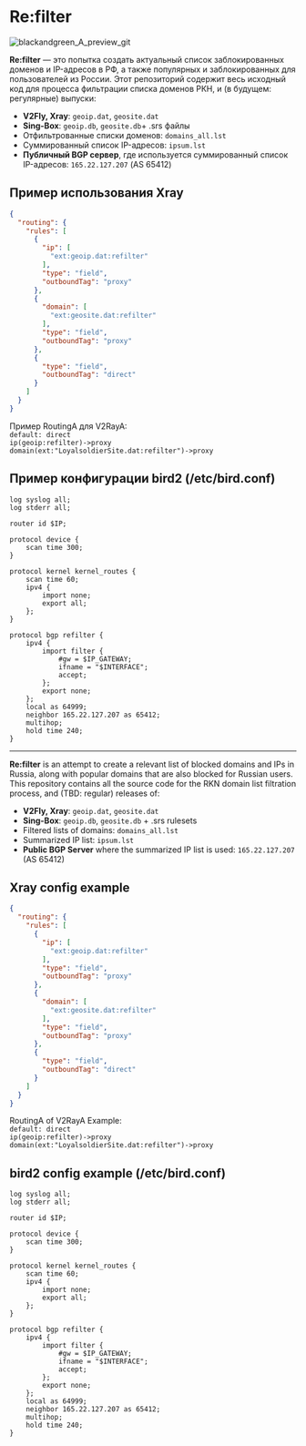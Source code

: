# Re:filter

![blackandgreen_A_preview_git](https://github.com/user-attachments/assets/8edb734f-7ddf-4dc8-a08f-9c94b707109f)

**Re:filter** — это попытка создать актуальный список заблокированных доменов и IP-адресов в РФ, а также популярных и заблокированных для пользователей из России. Этот репозиторий содержит весь исходный код для процесса фильтрации списка доменов РКН, и (в будущем: регулярные) выпуски:

- **V2Fly, Xray**: `geoip.dat`, `geosite.dat`
- **Sing-Box**: `geoip.db`, `geosite.db`+ .srs файлы
- Отфильтрованные списки доменов: `domains_all.lst`
- Суммированный список IP-адресов: `ipsum.lst`
- **Публичный BGP сервер**, где используется суммированный список IP-адресов: `165.22.127.207` (AS 65412)

## Пример использования Xray

```json
{
  "routing": {
    "rules": [
      {
        "ip": [
          "ext:geoip.dat:refilter"
        ],
        "type": "field",
        "outboundTag": "proxy"
      },
      {
        "domain": [
          "ext:geosite.dat:refilter"
        ],
        "type": "field",
        "outboundTag": "proxy"
      },
      {
        "type": "field",
        "outboundTag": "direct"
      }
    ]
  }
}

```
Пример RoutingA для V2RayA:  
`default: direct`  
`ip(geoip:refilter)->proxy`  
`domain(ext:"LoyalsoldierSite.dat:refilter")->proxy`  

## Пример конфигурации bird2 (/etc/bird.conf)

```
log syslog all;
log stderr all;

router id $IP;

protocol device {
    scan time 300;
}

protocol kernel kernel_routes {
    scan time 60;
    ipv4 {
        import none;
        export all;
    };
}

protocol bgp refilter {
    ipv4 {
        import filter {
            #gw = $IP_GATEWAY;
            ifname = "$INTERFACE";
            accept;
        };
        export none;
    };
    local as 64999;
    neighbor 165.22.127.207 as 65412;
    multihop;
    hold time 240;
}
```
---

**Re:filter** is an attempt to create a relevant list of blocked domains and IPs in Russia, along with popular domains that are also blocked for Russian users. This repository contains all the source code for the RKN domain list filtration process, and (TBD: regular) releases of:

- **V2Fly, Xray**: `geoip.dat`, `geosite.dat`
- **Sing-Box**: `geoip.db`, `geosite.db` + .srs rulesets
- Filtered lists of domains: `domains_all.lst`
- Summarized IP list: `ipsum.lst`
- **Public BGP Server** where the summarized IP list is used: `165.22.127.207` (AS 65412)

## Xray config example

```json
{
  "routing": {
    "rules": [
      {
        "ip": [
          "ext:geoip.dat:refilter"
        ],
        "type": "field",
        "outboundTag": "proxy"
      },
      {
        "domain": [
          "ext:geosite.dat:refilter"
        ],
        "type": "field",
        "outboundTag": "proxy"
      },
      {
        "type": "field",
        "outboundTag": "direct"
      }
    ]
  }
}
```
RoutingA of V2RayA Example:  
`default: direct`  
`ip(geoip:refilter)->proxy`  
`domain(ext:"LoyalsoldierSite.dat:refilter")->proxy`  

## bird2 config example (/etc/bird.conf)

```
log syslog all;
log stderr all;

router id $IP;

protocol device {
    scan time 300;
}

protocol kernel kernel_routes {
    scan time 60;
    ipv4 {
        import none;
        export all;
    };
}

protocol bgp refilter {
    ipv4 {
        import filter {
            #gw = $IP_GATEWAY;
            ifname = "$INTERFACE";
            accept;
        };
        export none;
    };
    local as 64999;
    neighbor 165.22.127.207 as 65412;
    multihop;
    hold time 240;
}
```


